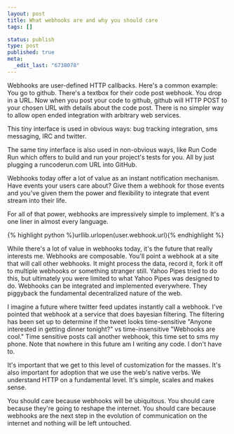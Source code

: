 ```yaml
--- 
layout: post
title: What webhooks are and why you should care
tags: []

status: publish
type: post
published: true
meta: 
  _edit_last: "6738078"
---
```

Webhooks are user-defined HTTP callbacks. Here's a common example: You go to github. There's a textbox for their code post webhook. You drop in a URL. Now when you post your code to github, github will HTTP POST to your chosen URL with details about the code post. There is no simpler way to allow open ended integration with arbitrary web services.

This tiny interface is used in obvious ways: bug tracking integration, sms messaging, IRC and twitter.

The same tiny interface is also used in non-obvious ways, like Run Code Run which offers to build and run your project's tests for you. All by just plugging a runcoderun.com URL into GitHub.

Webhooks today offer a lot of value as an instant notification mechanism. Have events your users care about? Give them a webhook for those events and you've given them the power and flexibility to integrate that event stream into their life.

For all of that power, webhooks are impressively simple to implement. It's a one liner in almost every language.

{% highlight python %}urllib.urlopen(user.webhook.url){% endhighlight %}

While there's a lot of value in webhooks today, it's the future that really interests me. Webhooks are composable. You'll point a webhook at a site that will call other webhooks. It might process the data, record it, fork it off to multiple webhooks or something stranger still. Yahoo Pipes tried to do this, but ultimately you were limited to what Yahoo Pipes was designed to do. Webhooks can be integrated and implemented everywhere. They piggyback the fundamental decentralized nature of the web.

I imagine a future where twitter feed updates instantly call a webhook. I've pointed that webhook at a service that does bayesian filtering. The filtering has been set up to determine if the tweet looks time-sensitive "Anyone interested in getting dinner tonight?" vs time-insensitive "Webhooks are cool." Time sensitive posts call another webhook, this time set to sms my phone. Note that nowhere in this future am I writing any code. I don't have to.

It's important that we get to this level of customization for the masses. It's also important for adoption that we use the web's native verbs. We understand HTTP on a fundamental level. It's simple, scales and makes sense.

You should care because webhooks will be ubiquitous. You should care because they're going to reshape the internet. You should care because webhooks are the next step in the evolution of communication on the internet and nothing will be left untouched.
